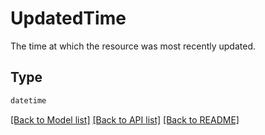 # UpdatedTime

The time at which the resource was most recently updated.


## Type
```python
datetime
```


[[Back to Model list]](../../README.md#documentation-for-models) [[Back to API list]](../../README.md#documentation-for-api-endpoints) [[Back to README]](../../README.md)
